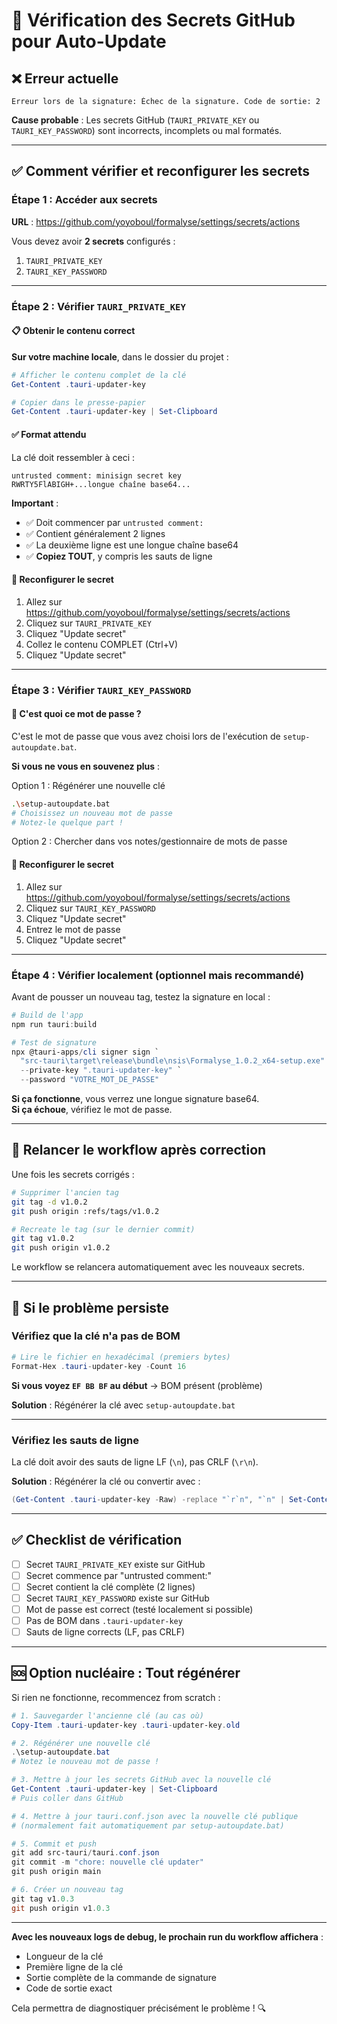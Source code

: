 # 🔐 Vérification des Secrets GitHub pour Auto-Update

## ❌ Erreur actuelle

```
Erreur lors de la signature: Échec de la signature. Code de sortie: 2
```

**Cause probable** : Les secrets GitHub (`TAURI_PRIVATE_KEY` ou `TAURI_KEY_PASSWORD`) sont incorrects, incomplets ou mal formatés.

---

## ✅ Comment vérifier et reconfigurer les secrets

### Étape 1 : Accéder aux secrets

**URL** : https://github.com/yoyoboul/formalyse/settings/secrets/actions

Vous devez avoir **2 secrets** configurés :
1. `TAURI_PRIVATE_KEY`
2. `TAURI_KEY_PASSWORD`

---

### Étape 2 : Vérifier `TAURI_PRIVATE_KEY`

#### 📋 Obtenir le contenu correct

**Sur votre machine locale**, dans le dossier du projet :

```powershell
# Afficher le contenu complet de la clé
Get-Content .tauri-updater-key

# Copier dans le presse-papier
Get-Content .tauri-updater-key | Set-Clipboard
```

#### ✅ Format attendu

La clé doit ressembler à ceci :

```
untrusted comment: minisign secret key
RWRTY5FlABIGH+...longue chaîne base64...
```

**Important** :
- ✅ Doit commencer par `untrusted comment:`
- ✅ Contient généralement 2 lignes
- ✅ La deuxième ligne est une longue chaîne base64
- ✅ **Copiez TOUT**, y compris les sauts de ligne

#### 🔄 Reconfigurer le secret

1. Allez sur https://github.com/yoyoboul/formalyse/settings/secrets/actions
2. Cliquez sur `TAURI_PRIVATE_KEY`
3. Cliquez "Update secret"
4. Collez le contenu COMPLET (Ctrl+V)
5. Cliquez "Update secret"

---

### Étape 3 : Vérifier `TAURI_KEY_PASSWORD`

#### 🔑 C'est quoi ce mot de passe ?

C'est le mot de passe que vous avez choisi lors de l'exécution de `setup-autoupdate.bat`.

**Si vous ne vous en souvenez plus** :

Option 1 : Régénérer une nouvelle clé
```bash
.\setup-autoupdate.bat
# Choisissez un nouveau mot de passe
# Notez-le quelque part !
```

Option 2 : Chercher dans vos notes/gestionnaire de mots de passe

#### 🔄 Reconfigurer le secret

1. Allez sur https://github.com/yoyoboul/formalyse/settings/secrets/actions
2. Cliquez sur `TAURI_KEY_PASSWORD`
3. Cliquez "Update secret"
4. Entrez le mot de passe
5. Cliquez "Update secret"

---

### Étape 4 : Vérifier localement (optionnel mais recommandé)

Avant de pousser un nouveau tag, testez la signature en local :

```powershell
# Build de l'app
npm run tauri:build

# Test de signature
npx @tauri-apps/cli signer sign `
  "src-tauri\target\release\bundle\nsis\Formalyse_1.0.2_x64-setup.exe" `
  --private-key ".tauri-updater-key" `
  --password "VOTRE_MOT_DE_PASSE"
```

**Si ça fonctionne**, vous verrez une longue signature base64.  
**Si ça échoue**, vérifiez le mot de passe.

---

## 🔄 Relancer le workflow après correction

Une fois les secrets corrigés :

```bash
# Supprimer l'ancien tag
git tag -d v1.0.2
git push origin :refs/tags/v1.0.2

# Recreate le tag (sur le dernier commit)
git tag v1.0.2
git push origin v1.0.2
```

Le workflow se relancera automatiquement avec les nouveaux secrets.

---

## 🐛 Si le problème persiste

### Vérifiez que la clé n'a pas de BOM

```powershell
# Lire le fichier en hexadécimal (premiers bytes)
Format-Hex .tauri-updater-key -Count 16
```

**Si vous voyez `EF BB BF` au début** → BOM présent (problème)

**Solution** : Régénérer la clé avec `setup-autoupdate.bat`

---

### Vérifiez les sauts de ligne

La clé doit avoir des sauts de ligne LF (`\n`), pas CRLF (`\r\n`).

**Solution** : Régénérer la clé ou convertir avec :

```powershell
(Get-Content .tauri-updater-key -Raw) -replace "`r`n", "`n" | Set-Content .tauri-updater-key -NoNewline
```

---

## ✅ Checklist de vérification

- [ ] Secret `TAURI_PRIVATE_KEY` existe sur GitHub
- [ ] Secret commence par "untrusted comment:"
- [ ] Secret contient la clé complète (2 lignes)
- [ ] Secret `TAURI_KEY_PASSWORD` existe sur GitHub
- [ ] Mot de passe est correct (testé localement si possible)
- [ ] Pas de BOM dans `.tauri-updater-key`
- [ ] Sauts de ligne corrects (LF, pas CRLF)

---

## 🆘 Option nucléaire : Tout régénérer

Si rien ne fonctionne, recommencez from scratch :

```powershell
# 1. Sauvegarder l'ancienne clé (au cas où)
Copy-Item .tauri-updater-key .tauri-updater-key.old

# 2. Régénérer une nouvelle clé
.\setup-autoupdate.bat
# Notez le nouveau mot de passe !

# 3. Mettre à jour les secrets GitHub avec la nouvelle clé
Get-Content .tauri-updater-key | Set-Clipboard
# Puis coller dans GitHub

# 4. Mettre à jour tauri.conf.json avec la nouvelle clé publique
# (normalement fait automatiquement par setup-autoupdate.bat)

# 5. Commit et push
git add src-tauri/tauri.conf.json
git commit -m "chore: nouvelle clé updater"
git push origin main

# 6. Créer un nouveau tag
git tag v1.0.3
git push origin v1.0.3
```

---

**Avec les nouveaux logs de debug, le prochain run du workflow affichera** :
- Longueur de la clé
- Première ligne de la clé
- Sortie complète de la commande de signature
- Code de sortie exact

Cela permettra de diagnostiquer précisément le problème ! 🔍

